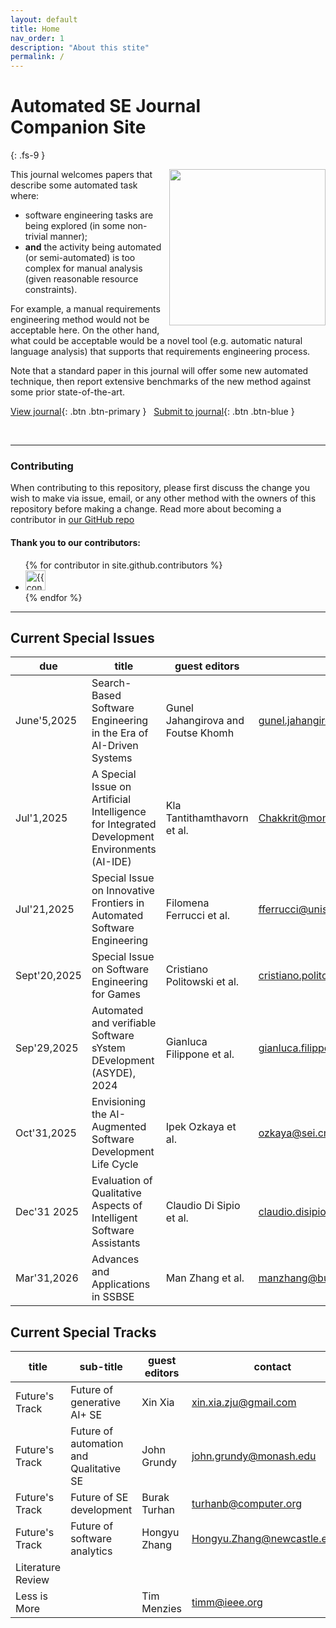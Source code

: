 ```yaml
---
layout: default
title: Home
nav_order: 1
description: "About this stite"
permalink: /
---
```


# Automated SE Journal<br>Companion Site
{: .fs-9 }

<img width=250 align=right src="https://github.com/user-attachments/assets/29bdf156-55a1-49eb-b74f-f1d8745acdc8">
 

This journal welcomes papers that describe some automated task where:

- software engineering tasks are being explored (in some non-trivial manner); 
- **and** the activity being automated (or semi-automated) is too complex for manual analysis (given reasonable resource constraints). 

For example, a
manual requirements engineering method would not be acceptable here.
On the other hand, what could be acceptable would be a novel tool
(e.g.  automatic natural language analysis) that supports that
requirements engineering process. 

Note that a standard paper in this journal will offer some new automated technique, then report extensive
benchmarks of the new method against some prior state-of-the-art.

[View journal](https://www.springer.com/journal/10515){: .btn .btn-primary }
 &nbsp;  [Submit to journal](https://idp-personal-authenticator.springernature.com/gateway?response_type=code&redirect_uri=https%3A%2F%2Fidp.springernature.com%2Fauthed%2Fpersonal&state=eyJjdHkiOiJKV1QiLCJlbmMiOiJBMTI4R0NNIiwiYWxnIjoiZGlyIn0..HsnLYSLQGximhLB1.DZRpZa4xo5MRfopZzMzhKRCf1PgAUSXfxrZ1lny5nprz-kIJeHkubZdMVEEIMI6MAwPCdak-LhVXpd0KFY3_DcKRko7yndCGMYQeqdHH3q7XlbNSwyC6x1BdUWq6uoJFYc04FU_c1KP5ubF23dc8un0qWcqUqRMWJAnZXbo1YhK1o44hEpRCsI5w_QBG_jD7vyIqAQm-RZKCBkwBk9JGvyMdFs5qnCJxzzYZBNOVvg8NsJw50R0Tlq9XJtfk0brjPX3n8WnJ_FT6t2K3hg0XzFC0fmzcLmsSwXTO1tPqTg9ULp8CXKJCl4M-bfrV-dcVGR2yey03P_BSm3WMClVwnwFcOpvxX7fFKt9bfoR82w5mF7pTcbNoZ9FzPr-oH990BE2xGeOZ_T7I2gs4KclmSxdEpRtN972H4pKH2nmTNxB4vB1k7WD8DfryWl63hYuvcwe8N3rPsELYlzxOwAJtKcofrLirx4iY2mKKMXA2-FhcCtQnbn609H6kcdkcuwI0X-SsMwo9kUaIZ7On0ExbSdAuX9rwHDK0O3BQjCZMMPimHZD3QSe8O-vbB41rprmpAkB4IbNB9j6A-vrwP6KqY52IXfdj2XYaUJPCNypBDgF_DPAI-oMheBObYQsh-4qOghPPlYLw-49H-YL8PcqbXF71xP46W-F_FSPAatXrLF_GxonxsNOmxfGzAcWTwfsCwbUkyIY-9_Drt-CJRloNArcFaGCuPkgIF9ow7qlSesR0ROxrF84BAF9bg2OGzwXBwhLXwGBP7FLPYGUqlywxwzA9uMevSXZ1ReHT7KR_tw0P.hQ3wpraluqq3aA0Z1AVLeg&context_code=10515&target_redirect_uri=https%3A%2F%2Fsubmission.springernature.com%2Fnew-submission%2F10515%2F3&context_type=submission){: .btn .btn-blue }

<br clear=all>

 

---
### Contributing

When contributing to this repository, please first discuss the
change you wish to make via issue, email, or any other method with
the owners of this repository before making a change. Read more
about becoming a contributor in [our GitHub
repo](https://github.com/ause-journal/ause-journal.github.io)

#### Thank you to our contributors:

<ul class="list-style-none">
{% for contributor in site.github.contributors %}
  <li class="d-inline-block mr-1">
     <a href="{{ contributor.html_url }}"><img src="{{ contributor.avatar_url }}" width="32" height="32" alt="{{ contributor.login }}"></a>
  </li>
{% endfor %}
</ul>

---

## Current Special Issues


|due | title |   guest editors| contact|
|----|------|------------------|-----------------|
| June'5,2025 | Search-Based Software Engineering in the Era of AI-Driven Systems|   Gunel Jahangirova and Foutse Khomh | gunel.jahangirova@kcl.ac.uk |
| Jul'1,2025 | A Special Issue on Artificial Intelligence for Integrated Development Environments (AI-IDE)|  Kla Tantithamthavorn et al. | Chakkrit@monash.edu |
| Jul'21,2025 | Special Issue on Innovative Frontiers in Automated Software Engineering| Filomena Ferrucci et al.| fferrucci@unisa.it |
| Sept'20,2025 | Special Issue on Software Engineering for Games| Cristiano Politowski et al. | cristiano.politowski@ontariotechu.ca |
| Sep'29,2025 |  Automated and verifiable Software sYstem DEvelopment (ASYDE), 2024|  Gianluca Filippone et al. | gianluca.filippone@gssi.it |
| Oct'31,2025 |  Envisioning the AI-Augmented Software Development Life Cycle |   Ipek Ozkaya et al. | ozkaya@sei.cmu.edu  |
| Dec'31 2025 | Evaluation of Qualitative Aspects of Intelligent Software Assistants | Claudio Di Sipio et al. | claudio.disipio@univaq.it |
| Mar'31,2026 | Advances and Applications in SSBSE | Man Zhang et al. | manzhang@buaa.edu.cn |

## Current Special Tracks 

|title | sub-title| guest editors| contact|
|------|-----------|--------------|-----------------|
|Future's Track | Future of generative AI+ SE | Xin Xia| xin.xia.zju@gmail.com|
|Future's Track | Future of automation and Qualitative SE| John Grundy | john.grundy@monash.edu|
|Future's Track | Future of SE development | Burak Turhan|  turhanb@computer.org|
|Future's Track | Future of software analytics | Hongyu Zhang| Hongyu.Zhang@newcastle.edu.au|
|Literature Review |  |  | 
|Less is More |  |Tim Menzies | timm@ieee.org|

 



